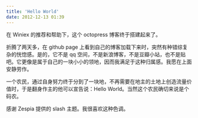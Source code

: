 ```yaml
---
title: 'Hello World'
date: 2012-12-13 01:39
---
```


在 Winiex 的推荐和帮助下，这个 octopress 博客终于搭建起来了。

折腾了两天多，在 github page 上看到自己的博客加载下来时，突然有种错综复杂的恍惚感。是的，它不是 qq 空间，不是新浪博客，不是豆瓣小站，也不是贴吧。它更像是属于自己的一块小小的领地，因而我满足于这种归属感。我愿在上面安静劳作。

一个农民，通过自身努力终于分到了一块地，不再需要在地主的土地上创造流量价值时，于是翻身作主的他可以宣告说：Hello World。当然这个农民确切来说是个码农。

感谢 Zespia 提供的 slash 主题。我很喜欢这种色调。
